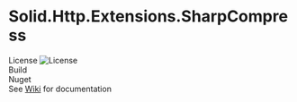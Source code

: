 # Solid.Http.Extensions.SharpCompress
License ![License](https://img.shields.io/github/license/mashape/apistatus.svg)   
Build   
Nuget   
See [Wiki](https://github.com/HX-Rd/Solid.Http.Extensions.SharpCompress/wiki) for documentation
